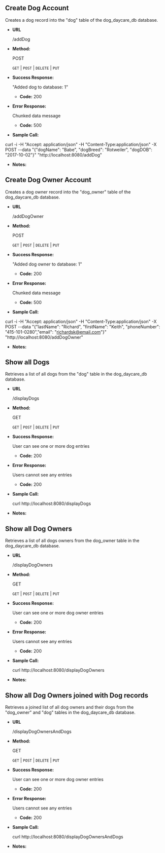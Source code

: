 **Create Dog Account**
----
  Creates a dog record into the "dog" table of the dog_daycare_db database. 
  
* **URL**

  /addDog

* **Method:**
  
  POST

  `GET` | `POST` | `DELETE` | `PUT`
  
* **Success Response:**
  
  "Added dog to database: 1"
  
  * **Code:** 200 <br />
  
* **Error Response:**

  Chunked data message
  
  * **Code:** 500 <br />
    
* **Sample Call:**

curl -i -H "Accept: application/json" -H "Content-Type:application/json" -X POST --data "{\"dogName\": \"Babe\", \"dogBreed\": \"Rotweiler\", \"dogDOB\": \"2017-10-02\"}" "http://localhost:8080/addDog"

* **Notes:**

**Create Dog Owner Account**
----
  Creates a dog owner record into the "dog_owner" table of the dog_daycare_db database. 
  
* **URL**

  /addDogOwner

* **Method:**
  
  POST

  `GET` | `POST` | `DELETE` | `PUT`
  
* **Success Response:**
  
  "Added dog owner to database: 1"
  
  * **Code:** 200 <br />
  
* **Error Response:**

  Chunked data message
  
  * **Code:** 500 <br />
    
* **Sample Call:**

curl -i -H "Accept: application/json" -H "Content-Type:application/json" -X POST --data "{\"lastName\": \"Richard\", \"firstName\": \"Keith\", \"phoneNumber\": \"415-101-0280\",\"email\": \"richardsk@email.com\"}" "http://localhost:8080/addDogOwner"

* **Notes:**

**Show all Dogs**
----
  Retrieves a list of all dogs from the "dog" table
  in the dog_daycare_db database. 

* **URL**

  /displayDogs

* **Method:**
  
  GET

  `GET` | `POST` | `DELETE` | `PUT`
  
* **Success Response:**
  
  User can see one or more dog entries
  * **Code:** 200 <br />
  
* **Error Response:**

  Users cannot see any entries
  * **Code:** 200 <br />
    
* **Sample Call:**

  curl http://localhost:8080/displayDogs

* **Notes:**

**Show all Dog Owners**
----
  Retrieves a list of all dogs owners from the dog_owner table
  in the dog_daycare_db database. 
  
* **URL**

  /displayDogOwners

* **Method:**
  
  GET

  `GET` | `POST` | `DELETE` | `PUT`
  
* **Success Response:**
  
  User can see one or more dog owner entries
  * **Code:** 200 <br />
  
* **Error Response:**

  Users cannot see any entries
  * **Code:** 200 <br />
    
* **Sample Call:**

  curl http://localhost:8080/displayDogOwners
  
* **Notes:**

**Show all Dog Owners joined with Dog records**
----
  Retrieves a joined list of all dog owners and 
  their dogs from the "dog_owner" and "dog" tables
  in the dog_daycare_db database. 
  
* **URL**

  /displayDogOwnersAndDogs

* **Method:**
  
  GET

  `GET` | `POST` | `DELETE` | `PUT`
  
* **Success Response:**
  
  User can see one or more dog owner entries
  * **Code:** 200 <br />
  
* **Error Response:**

  Users cannot see any entries
  * **Code:** 200 <br />
    
* **Sample Call:**

  curl http://localhost:8080/displayDogOwnersAndDogs
* **Notes:**